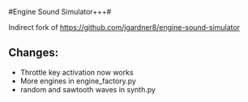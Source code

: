 #Engine Sound Simulator+++#

Indirect fork of https://github.com/jgardner8/engine-sound-simulator

## Changes: ##
* Throttle key activation now works
* More engines in engine_factory.py
* random and sawtooth waves in synth.py
